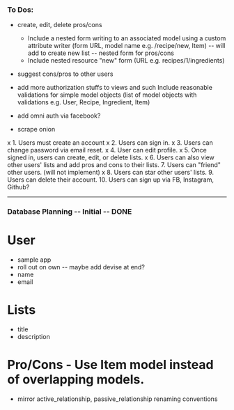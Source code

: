 ### To Dos:
+ create, edit, delete pros/cons
    - Include a nested form writing to an associated model using a custom attribute writer  (form URL, model name e.g. /recipe/new, Item) -- will add to create new list -- nested
    form for pros/cons
    - Include nested resource "new" form (URL e.g. recipes/1/ingredients)

+ suggest cons/pros to other users

+ add more authorization stuffs to views and such
  Include reasonable validations for simple model objects (list of model objects with validations e.g. User, Recipe, Ingredient, Item)

+ add omni auth via facebook?

+ scrape onion

x 1. Users must create an account
x 2. Users can sign in.
x 3. Users can change password via email reset.
x 4. User can edit profile.
x 5. Once signed in, users can create, edit, or delete lists.
x 6. Users can also view other users' lists and add pros and cons to their lists.
7. Users can "friend" other users. (will not implement)
x 8. Users can star other users' lists.
9. Users can delete their account.
10. Users can sign up via FB, Instagram, Github?


________________________________________
### Database Planning -- Initial -- DONE

# User
  + sample app
  + roll out on own -- maybe add devise at end?
  + name
  + email

# Lists
  + title
  + description


# Pro/Cons - Use Item model instead of overlapping models.
  + mirror active_relationship, passive_relationship renaming conventions
